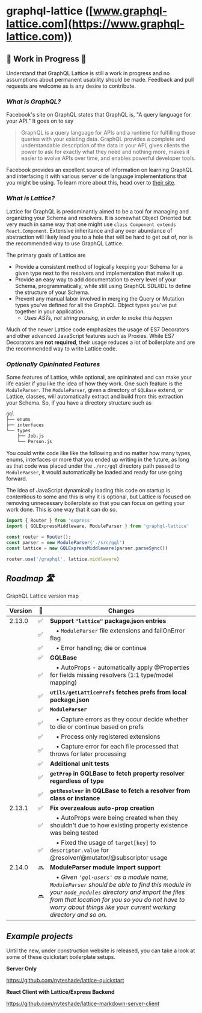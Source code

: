# graphql-lattice ([www.graphql-lattice.com](https://www.graphql-lattice.com))

## 🚧 Work in Progress 🚨
Understand that GraphQL Lattice is still a work in progress and no assumptions about permanent usability should be made. Feedback and pull requests are welcome as is any desire to contribute.

### _What is GraphQL?_
Facebook's site on GraphQL states that GraphQL is, "A query language for your API." It goes on to say

> GraphQL is a query language for APIs and a runtime for fulfilling those queries with your existing data. GraphQL provides a complete and understandable description of the data in your API, gives clients the power to ask for exactly what they need and nothing more, makes it easier to evolve APIs over time, and enables powerful developer tools.

Facebook provides an excellent source of information on learning GraphQL and interfacing it with various server side language implementations that you might be using. To learn more about this, head over to [their site](https://www.graphql.org).

### _What is Lattice?_
Lattice for GraphQL is predominantly aimed to be a tool for managing and organizing your Schema and resolvers. It is somewhat Object Oriented but very much in same way that one might use `class Component extends React.Component`. Extensive inheritance and any over abundance of abstraction will likely lead you to a hole that will be hard to get out of, nor is the recommended way to use GraphQL Lattice.

The primary goals of Lattice are

 * Provide a consistent method of logically keeping your Schema for a given type next to the resolvers and implementation that make it up.
 * Provide an easy way to add documentation to every level of your Schema, programmatically, while still using GraphQL SDL/IDL to define the structure of your Schema.
 * Prevent any manual labor involved in merging the Query or Mutation types you've defined for all the GraphQL Object types you've put together in your application.
   * _*Uses ASTs, not string parsing, in order to make this happen*_

Much of the newer Lattice code emphasizes the usage of ES7 Decorators and other advanced JavaScript features such as Proxies. While ES7 Decorators are **not required**, their usage reduces a lot of boilerplate and are the recommended way to write Lattice code.

### _Optionally Opininated Features_
Some features of Lattice, while optional, are opininated and can make your life easier if you like the idea of how they work. One such feature is the `ModuleParser`. The `ModuleParser`, given a directory of `GQLBase` extend, or Lattice, classes, will automatically extract and build from this extraction your Schema. So, if you have a directory structure such as

```sh
gql
├── enums
├── interfaces
└── types
    ├── Job.js
    └── Person.js
```

You could write code like like the following and no matter how many types, enums, interfaces or more that you ended up writing in the future, as long as that code was placed under the `./src/gql` directory path passed to `ModuleParser`, it would automatically be loaded and ready for use going forward. 

The idea of JavaScript dynamically loading this code on startup is contentious to some and this is why it is optional, but Lattice is focused on removing unnecessary boilerplate so that you can focus on getting your work done. This is one way that it can do so.

```js
import { Router } from 'express'
import { GQLExpressMiddleware, ModuleParser } from 'graphql-lattice'

const router = Router();
const parser = new ModuleParser('./src/gql')
const lattice = new GQLExpressMiddleware(parser.parseSync())

router.use('/graphql', lattice.middleware)
```

## _Roadmap 🛣_
GraphQL Lattice version map

|Version| 🚧 |Changes|
|-------|---|-------|
|2.13.0|✅|**Support `"lattice"` package.json entries**|
||✅|&emsp;• `ModuleParser` file extensions and failOnError flag|
||✅|&emsp;• Error handling; die or continue|
||✅|**GQLBase**|
||✅|&emsp;• AutoProps - automatically apply @Properties for fields missing resolvers (1:1 type/model mapping)|
||✅|**`utils/getLatticePrefs` fetches prefs from local package.json**
||✅|**`ModuleParser`**|
||✅|&emsp;• Capture errors as they occur decide whether to die or continue based on prefs|
||✅|&emsp;• Process only registered extensions|
||✅|&emsp;• Capture error for each file processed that throws for later processing|
||✅|**Additional unit tests**|
||✅|**`getProp` in GQLBase to fetch property resolver regardless of type**|
||✅|**`getResolver` in GQLBase to fetch a resolver from class or instance**|
|2.13.1|✅|**Fix overzealous auto-prop creation**
||✅|&emsp;• AutoProps were being created when they shouldn't due to how existing property existence was being tested|
||✅|&emsp;• Fixed the usage of `target[key]` to `descriptor.value` for @resolver/@mutator/@subscriptor usage|
|2.14.0|🔜|**ModuleParser module import support**|
||🔜|&emsp;• *Given `'gql-users'` as a module name, `ModuleParser` should be able to find this module in your `node_modules` directory and import the files from that location for you so you do not have to worry about things like your current working directory and so on.*|

## _Example projects_

Until the new, under construction website is released, you can take a look at some of these quickstart boilerplate setups.

**Server Only**

https://github.com/nyteshade/lattice-quickstart

**React Client with Lattice/Express Backend**

https://github.com/nyteshade/lattice-markdown-server-client

